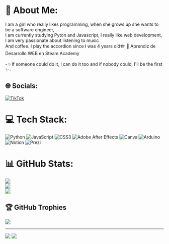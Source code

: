 # 💫 About Me:
I am a girl who really likes programming, when she grows up she wants to be a software engineer,<br>I am currently studying Pyton and Javascript, I really like web development, I am very passionate about listening to music<br>And coffee. I play the accordion since I was 4 years old🪗  👯 Aprendiz de Desarrollo WEB en Steam Academy<br><br>- ✨ If someone could do it, I can do it too and if nobody could, I'll be the first ✨ -


## 🌐 Socials:
[![TikTok](https://img.shields.io/badge/TikTok-%23000000.svg?logo=TikTok&logoColor=white)](https://tiktok.com/@euphojk97) 

# 💻 Tech Stack:
![Python](https://img.shields.io/badge/python-3670A0?style=for-the-badge&logo=python&logoColor=ffdd54) ![JavaScript](https://img.shields.io/badge/javascript-%23323330.svg?style=for-the-badge&logo=javascript&logoColor=%23F7DF1E) ![CSS3](https://img.shields.io/badge/css3-%231572B6.svg?style=for-the-badge&logo=css3&logoColor=white) ![Adobe After Effects](https://img.shields.io/badge/Adobe%20After%20Effects-9999FF.svg?style=for-the-badge&logo=Adobe%20After%20Effects&logoColor=white) ![Canva](https://img.shields.io/badge/Canva-%2300C4CC.svg?style=for-the-badge&logo=Canva&logoColor=white) ![Arduino](https://img.shields.io/badge/-Arduino-00979D?style=for-the-badge&logo=Arduino&logoColor=white) ![Notion](https://img.shields.io/badge/Notion-%23000000.svg?style=for-the-badge&logo=notion&logoColor=white) ![Prezi](https://img.shields.io/badge/Prezi-%23000000.svg?style=for-the-badge&logo=Prezi&logoColor=white)
# 📊 GitHub Stats:
![](https://github-readme-stats.vercel.app/api?username=euphojk.97&theme=radical&hide_border=false&include_all_commits=false&count_private=false)<br/>
![](https://github-readme-streak-stats.herokuapp.com/?user=euphojk.97&theme=radical&hide_border=false)<br/>
![](https://github-readme-stats.vercel.app/api/top-langs/?username=euphojk.97&theme=radical&hide_border=false&include_all_commits=false&count_private=false&layout=compact)

## 🏆 GitHub Trophies
![](https://github-profile-trophy.vercel.app/?username=euphojk.97&theme=radical&no-frame=false&no-bg=false&margin-w=4)

---
[![](https://visitcount.itsvg.in/api?id=euphojk.97&icon=0&color=0)](https://visitcount.itsvg.in)
[![](https://visitcount.itsvg.in/api?id=Ivannita&label=Profile%20Views&icon=2&pretty=true)](https://visitcount.itsvg.in)

<!-- Proudly created with GPRM ( https://gprm.itsvg.in ) -->
